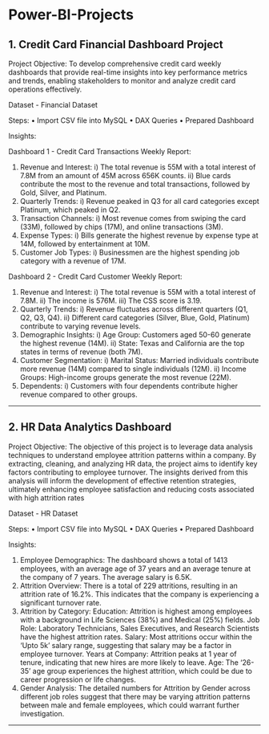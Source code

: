 # Power-BI-Projects

## 1. Credit Card Financial Dashboard Project

Project Objective: To develop comprehensive credit card weekly dashboards that provide real-time insights into key performance metrics and trends, enabling stakeholders to monitor and analyze credit card operations effectively.

Dataset - Financial Dataset

Steps:
• Import CSV file into MySQL
• DAX Queries
• Prepared Dashboard

Insights:

Dashboard 1 - Credit Card Transactions Weekly Report:

1)	Revenue and Interest:
i)	The total revenue is 55M with a total interest of 7.8M from an amount of 45M across 656K counts.
ii)	Blue cards contribute the most to the revenue and total transactions, followed by Gold, Silver, and Platinum.
2)	Quarterly Trends:
i)	Revenue peaked in Q3 for all card categories except Platinum, which peaked in Q2.
3)	Transaction Channels:
i)	Most revenue comes from swiping the card (33M), followed by chips (17M), and online transactions (3M).
4)	Expense Types:
i)	Bills generate the highest revenue by expense type at 14M, followed by entertainment at 10M.
5)	Customer Job Types:
i)	Businessmen are the highest spending job category with a revenue of 17M.

Dashboard 2 -  Credit Card Customer Weekly Report:

1)	Revenue and Interest:
i)	The total revenue is 55M with a total interest of 7.8M.
ii)	The income is 576M.
iii)	The CSS score is 3.19.
2)	Quarterly Trends:
i)	Revenue fluctuates across different quarters (Q1, Q2, Q3, Q4).
ii)	Different card categories (Silver, Blue, Gold, Platinum) contribute to varying revenue levels.
3)	Demographic Insights:
i)	Age Group: Customers aged 50-60 generate the highest revenue (14M).
ii)	State: Texas and California are the top states in terms of revenue (both 7M).
4)	Customer Segmentation:
i)	Marital Status: Married individuals contribute more revenue (14M) compared to single individuals (12M).
ii)	Income Groups: High-income groups generate the most revenue (22M).
5)	Dependents:
i)	Customers with four dependents contribute higher revenue compared to other groups.

-------------------------------------------------------------------------------------------------------------------------------------------------------------------------------------------------------------------------------------------------

## 2. HR Data Analytics Dashboard

Project Objective: The objective of this project is to leverage data analysis techniques to understand employee attrition patterns within a company. By extracting, cleaning, and analyzing HR data, the project aims to identify key factors contributing to employee turnover. The insights derived from this analysis will inform the development of effective retention strategies, ultimately enhancing employee satisfaction and reducing costs associated with high attrition rates

Dataset - HR Dataset

Steps:
• Import CSV file into MySQL
• DAX Queries
• Prepared Dashboard

Insights:

1. Employee Demographics: The dashboard shows a total of 1413 employees, with an average age of 37 years and an average tenure at the company of 7 years. The average salary is 6.5K.
2. Attrition Overview: There is a total of 229 attritions, resulting in an attrition rate of 16.2%. This indicates that the company is experiencing a significant turnover rate.
3. Attrition by Category:
  Education: Attrition is highest among employees with a background in Life Sciences (38%) and Medical (25%) fields.
  Job Role: Laboratory Technicians, Sales Executives, and Research Scientists have the highest attrition rates.
  Salary: Most attritions occur within the ‘Upto 5k’ salary range, suggesting that salary may be a factor in employee turnover.
  Years at Company: Attrition peaks at 1 year of tenure, indicating that new hires are more likely to leave.
  Age: The ‘26-35’ age group experiences the highest attrition, which could be due to career progression or life changes.
4. Gender Analysis: The detailed numbers for Attrition by Gender across different job roles suggest that there may be varying attrition patterns between male and female employees, which could warrant further investigation.

--------------------------------------------------------------------------------------------------------------------------------------------------------------------------------------------------------------------------------------------------


